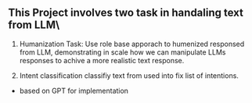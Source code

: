 ## This Project involves two task in handaling text from LLM\

1. Humanization Task:
    Use role base apporach to humenized responsed from LLM, demonstrating in scale how we can manipulate LLMs responses to achive a more realistic text response.

2. Intent classification
  classifiy text from used into fix list of intentions.
   
- based on GPT for implementation

